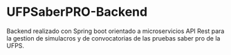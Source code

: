 # UFPSaberPRO-Backend
Backend realizado con Spring boot orientado a microservicios API Rest para la gestion de simulacros y de convocatorias de las pruebas saber pro de la UFPS.
